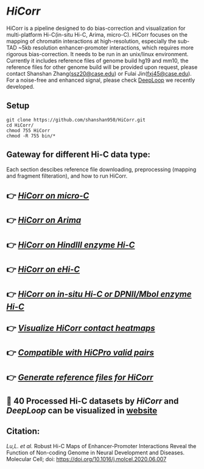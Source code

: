 # *HiCorr*
HiCorr is a pipeline designed to do bias-correction and visualization for multi-platform Hi-C(in-situ Hi-C, Arima, micro-C). HiCorr focuses on the mapping of chromatin interactions at high-resolution, especially the sub-TAD ~5kb resolution enhancer-promoter interactions, which requires more rigorous bias-correction. It needs to be run in an unix/linux environment. Currently it includes reference files of genome build hg19 and mm10, the reference files for other genome build will be provided upon request, please contact Shanshan Zhang(ssz20@case.edu) or Fulai Jin(fxj45@case.edu). For a noise-free and enhanced signal, please check [DeepLoop](https://github.com/JinLabBioinfo/DeepLoop) we recently developed.<br/>
## Setup
```
git clone https://github.com/shanshan950/HiCorr.git
cd HiCorr/
chmod 755 HiCorr
chmod -R 755 bin/*
```
## Gateway for different Hi-C data type:
Each section descibes reference file downloading, preprocessing (mapping and fragment filteration), and how to run HiCorr.
 ## :point_right:  [*HiCorr on micro-C*](https://github.com/JinLabBioinfo/HiCorr/blob/master/documents/HiCorr_micro-C.md)
 ## :point_right:  [*HiCorr on Arima*](https://github.com/JinLabBioinfo/HiCorr/blob/master/documents/HiCorr_Arima.md)
 ## :point_right:  [*HiCorr on HindIII enzyme Hi-C*](https://github.com/JinLabBioinfo/HiCorr/blob/master/documents/HiCorr_HindIII.md)
 ## :point_right:  [*HiCorr on eHi-C*](https://github.com/JinLabBioinfo/HiCorr/blob/master/documents/HiCorr_eHi-C.md)
 ## :point_right:  [*HiCorr on in-situ Hi-C or DPNII/Mbol enzyme Hi-C*](https://github.com/JinLabBioinfo/HiCorr/blob/master/documents/HiCorr_insituHi-C.md)
 ## :point_right:  [*Visualize HiCorr contact heatmaps*](https://github.com/JinLabBioinfo/HiCorr/blob/master/documents/HiCorr_heatmap.md)
 ## :point_right:  [*Compatible with HiCPro valid pairs*](https://github.com/JinLabBioinfo/HiCorr/blob/master/documents/HiCpro%20validPairs%20input.md)
 ## :point_right:  [*Generate reference files for HiCorr*](https://github.com/JinLabBioinfo/HiCorr/blob/master/documents/generate_reference_files.md)
 
## :eyes: 40 Processed Hi-C datasets by *HiCorr* and *DeepLoop* can be visualized in [website](https://hiview.case.edu/public/DeepLoop/) <br/>

## Citation: <br/>
_Lu,L. et al._ Robust Hi-C Maps of Enhancer-Promoter Interactions Reveal the Function of Non-coding Genome in Neural Development and Diseases. Molecular Cell; doi: https://doi.org/10.1016/j.molcel.2020.06.007


